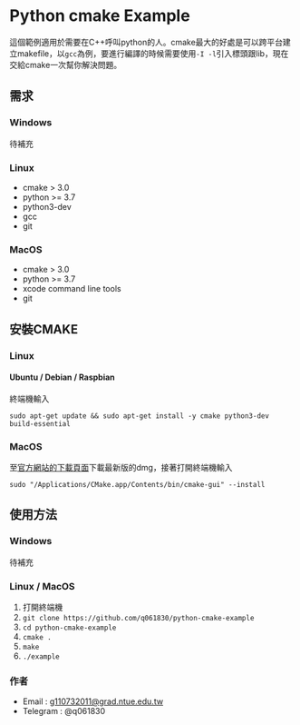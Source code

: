 # Python cmake Example
這個範例適用於需要在C++呼叫python的人。cmake最大的好處是可以跨平台建立makefile，以```gcc```為例，要進行編譯的時候需要使用```-I -l```引入標頭跟lib，現在交給cmake一次幫你解決問題。

## 需求
### Windows
待補充

### Linux
* cmake > 3.0
* python >= 3.7
* python3-dev
* gcc
* git

### MacOS
* cmake > 3.0
* python >= 3.7
* xcode command line tools
* git

## 安裝CMAKE
### Linux
#### Ubuntu / Debian / Raspbian
終端機輸入


```sudo apt-get update && sudo apt-get install -y cmake python3-dev build-essential```

### MacOS
至[官方網站的下載頁面](https://cmake.org/download/)下載最新版的dmg，接著打開終端機輸入

```sudo "/Applications/CMake.app/Contents/bin/cmake-gui" --install```

## 使用方法
### Windows
待補充

### Linux / MacOS
1. 打開終端機
2. ```git clone https://github.com/q061830/python-cmake-example```
3. ```cd python-cmake-example```
4. ```cmake .```
5. ```make```
6. ```./example```

### 作者
* Email : g110732011@grad.ntue.edu.tw
* Telegram : @q061830